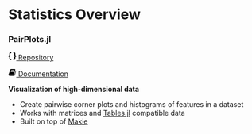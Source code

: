 # Statistics Overview

### PairPlots.jl

[![curly braces](../assets/code.png) Repository](https://github.com/sefffal/PairPlots.jl)

[![book icon](../assets/book.png) Documentation](https://sefffal.github.io/PairPlots.jl/dev/)

**Visualization of high-dimensional data**

- Create pairwise corner plots and histograms of features in a dataset
- Works with matrices and [Tables.jl](https://github.com/JuliaData/Tables.jl) compatible data
- Built on top of [Makie](https://makie.org/)